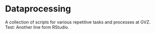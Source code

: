 # Dataprocessing
A collection of scripts for various repetitive tasks and processes at GVZ.
Test: Another line form RStudio.
